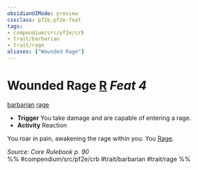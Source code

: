 ```yaml
---
obsidianUIMode: preview
cssclass: pf2e,pf2e-feat
tags:
- compendium/src/pf2e/crb
- trait/barbarian
- trait/rage
aliases: ["Wounded Rage"]
---
```

# Wounded Rage  [R](rules/core-rulebook/chapter-9-playing-the-game.md#Actions "Reaction") *Feat 4*  
[barbarian](rules/traits/barbarian.md "Barbarian Class Trait")  [rage](rules/traits/rage.md "Rage Combat Trait")  

- **Trigger** You take damage and are capable of entering a rage.
- **Activity** Reaction

You roar in pain, awakening the rage within you. You [Rage](rules/actions/rage.md).

*Source: Core Rulebook p. 90*  
%% #compendium/src/pf2e/crb #trait/barbarian #trait/rage %%